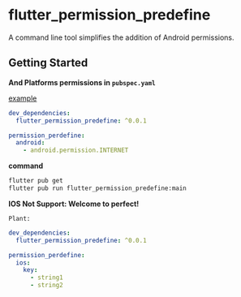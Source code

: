 # flutter_permission_predefine

A command line tool simplifies the addition of Android permissions.

## Getting Started

**And Platforms permissions in `pubspec.yaml`**

[example](example/pubspec.yaml)

```yaml
dev_dependencies:
  flutter_permission_predefine: ^0.0.1

permission_perdefine:
  android:
    - android.permission.INTERNET
``` 

**command**

```cmd
flutter pub get
flutter pub run flutter_permission_predefine:main
```

**IOS Not Support: Welcome to perfect!**

`Plant:`

```yaml
dev_dependencies:
  flutter_permission_predefine: ^0.0.1

permission_perdefine:
  ios:
    key:
      - string1
      - string2
```
